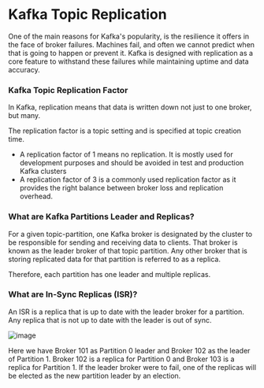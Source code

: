 # Kafka Topic Replication
One of the main reasons for Kafka's popularity, is the resilience it offers in the face of broker failures. Machines fail, and often we cannot predict when that is going to happen or prevent it. Kafka is designed with replication as a core feature to withstand these failures while maintaining uptime and data accuracy.

### Kafka Topic Replication Factor
In Kafka, replication means that data is written down not just to one broker, but many.

The replication factor is a topic setting and is specified at topic creation time.
- A replication factor of 1 means no replication. It is mostly used for development purposes and should be avoided in test and production Kafka clusters
- A replication factor of 3 is a commonly used replication factor as it provides the right balance between broker loss and replication overhead.

### What are Kafka Partitions Leader and Replicas?
For a given topic-partition, one Kafka broker is designated by the cluster to be responsible for sending and receiving data to clients. That broker is known as the leader broker of that topic partition. Any other broker that is storing replicated data for that partition is referred to as a replica.

Therefore, each partition has one leader and multiple replicas.

### What are In-Sync Replicas (ISR)?
An ISR is a replica that is up to date with the leader broker for a partition. Any replica that is not up to date with the leader is out of sync.

![image](https://github.com/SbrTa/Notes/assets/8649145/b1806517-a743-41f6-8b99-368b3e6dba6b)

Here we have Broker 101 as Partition 0 leader and Broker 102 as the leader of Partition 1. Broker 102 is a replica for Partition 0 and Broker 103 is a replica for Partition 1. If the leader broker were to fail, one of the replicas will be elected as the new partition leader by an election.

